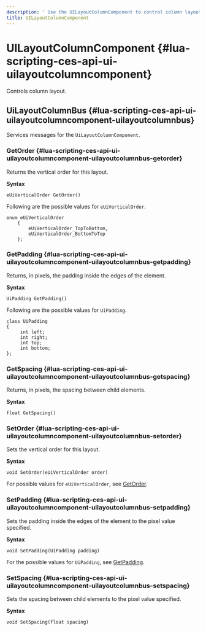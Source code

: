 ```yaml
---
description: ' Use the UILayoutColumnComponent to control column layout in Amazon Lumberyard. '
title: UILayoutColumnComponent
---
```

# UILayoutColumnComponent {#lua-scripting-ces-api-ui-uilayoutcolumncomponent}

Controls column layout\.

## UiLayoutColumnBus {#lua-scripting-ces-api-ui-uilayoutcolumncomponent-uilayoutcolumnbus}

Services messages for the `UiLayoutColumnComponent`\.

### GetOrder {#lua-scripting-ces-api-ui-uilayoutcolumncomponent-uilayoutcolumnbus-getorder}

Returns the vertical order for this layout\.

**Syntax**

```
eUiVerticalOrder GetOrder()
```

Following are the possible values for `eUiVerticalOrder`\.

```
enum eUiVerticalOrder
    {
        eUiVerticalOrder_TopToBottom,
        eUiVerticalOrder_BottomToTop
    };
```

### GetPadding {#lua-scripting-ces-api-ui-uilayoutcolumncomponent-uilayoutcolumnbus-getpadding}

Returns, in pixels, the padding inside the edges of the element\.

**Syntax**

```
UiPadding GetPadding()
```

Following are the possible values for `UiPadding`\.

```
class UiPadding
{
     int left;
     int right;
     int top;
     int bottom;
};
```

### GetSpacing {#lua-scripting-ces-api-ui-uilayoutcolumncomponent-uilayoutcolumnbus-getspacing}

Returns, in pixels, the spacing between child elements\.

**Syntax**

```
float GetSpacing()
```

### SetOrder {#lua-scripting-ces-api-ui-uilayoutcolumncomponent-uilayoutcolumnbus-setorder}

Sets the vertical order for this layout\.

**Syntax**

```
void SetOrder(eUiVerticalOrder order)
```

For possible values for `eUiVerticalOrder`, see [GetOrder](#lua-scripting-ces-api-ui-uilayoutcolumncomponent-uilayoutcolumnbus-getorder)\.

### SetPadding {#lua-scripting-ces-api-ui-uilayoutcolumncomponent-uilayoutcolumnbus-setpadding}

Sets the padding inside the edges of the element to the pixel value specified\.

**Syntax**

```
void SetPadding(UiPadding padding)
```

For the possible values for `UiPadding`, see [GetPadding](#lua-scripting-ces-api-ui-uilayoutcolumncomponent-uilayoutcolumnbus-getpadding)\.

### SetSpacing {#lua-scripting-ces-api-ui-uilayoutcolumncomponent-uilayoutcolumnbus-setspacing}

Sets the spacing between child elements to the pixel value specified\.

**Syntax**

```
void SetSpacing(float spacing)
```